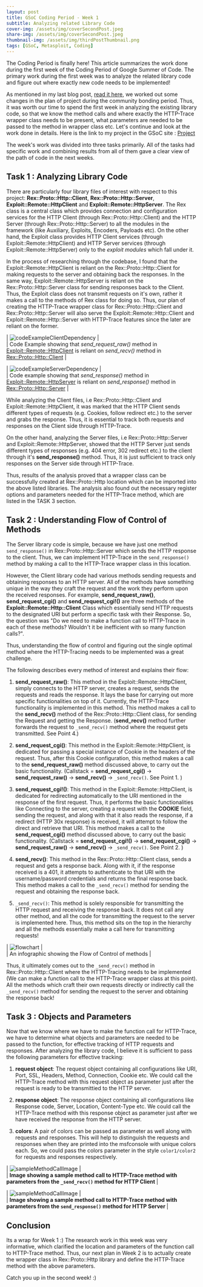 ```yaml
---
layout: post
title: GSoC Coding Period - Week 1
subtitle: Analyzing related Library Code
cover-img: /assets/img/coverSecondPost.jpeg
share-img: /assets/img/coverSecondPost.jpeg
thumbnail-img: /assets/img/thirdPostThumbnail.png
tags: [GSoC, Metasploit, Coding]
---
```

  
The Coding Period is finally here! This article summarizes the work done during the first week of the Coding Period of Google Summer of Code. The primary work during the first week was to analyze the related library code and figure out where exactly new code needs to be implemented!  
  
As mentioned in my last blog post, [read it here](https://3v3ryone.github.io/gsoc/2022-06-08-community-bonding-period/), we worked out some changes in the plan of project during the community bonding period. Thus, it was worth our time to spend the first week in analyzing the existing library code, so that we know the method calls and where exactly the HTTP-Trace wrapper class needs to be present, what parameters are needed to be passed to the method in wrapper class etc. Let's continue and look at the work done in details. Here is the link to my project in the GSoC site : [Project](https://summerofcode.withgoogle.com/programs/2022/projects/I4PxrljP)  
  
The week's work was divided into three tasks primarily. All of the tasks had specific work and combining results from all of them gave a clear view of the path of code in the next weeks.  
  
## Task 1 : Analyzing Library Code  
  
There are particularly four library files of interest with respect to this project: **Rex::Proto::Http::Client**, **Rex::Proto::Http::Server**, **Exploit::Remote::HttpClient** and **Exploit::Remote::HttpServer**. The Rex class is a central class which provides connection and configuration services for the HTTP Client (through Rex::Proto::Http::Client) and the HTTP Server (through Rex::Proto::Http::Server) to all the modules in the framework (like Auxiliary, Exploits, Encoders, Payloads etc). On the other hand, the Exploit class provides HTTP Client services (through Exploit::Remote::HttpClient) and HTTP Server services (through Exploit::Remote::HttpServer) only to the _exploit modules_ which fall under it.  
  
In the process of researching through the codebase, I found that the Exploit::Remote::HttpClient is reliant on the Rex::Proto::Http::Client for making requests to the server and obtaining back the responses. In the same way, Exploit::Remote::HttpServer is reliant on the Rex::Proto::Http::Server class for sending responses back to the Client. Thus, the Exploit class does not transmit requests on it's own, rather it makes a call to the methods of Rex class for doing so. Thus, our plan of creating the HTTP-Trace wrapper class for Rex::Proto::Http::Client and Rex::Proto::Http::Server will also serve the Exploit::Remote::Http::Client and Exploit::Remote::Http::Server with HTTP-Trace features since the later are reliant on the former.  
  
| ![codeExampleClientDependency](../assets/img/clientReliant.png) |  
| Code Example showing that _send_request_raw()_ method in [Exploit::Remote::HttpClient](https://github.com/rapid7/metasploit-framework/blob/master/lib/msf/core/exploit/remote/http_client.rb#L356-L406) is reliant on _send_recv()_ method in [Rex::Proto::Http::Client](https://github.com/rapid7/metasploit-framework/blob/98b2234cab8cbb60f6907a268f65e69de7b7aae7/lib/rex/proto/http/client.rb#L146-L154) |
  
| ![codeExampleServerDependency](../assets/img/serverReliant.png) |  
| Code example showing that _send_response()_ method in [Exploit::Remote::HttpServer](https://github.com/rapid7/metasploit-framework/blob/master/lib/msf/core/exploit/remote/http_server.rb#L553-L583) is reliant on _send_response()_ method in [Rex::Proto::Http::Server](https://github.com/rapid7/metasploit-framework/blob/98b2234cab8cbb60f6907a268f65e69de7b7aae7/lib/rex/proto/http/server.rb#L35-L45) |  
  
While analyzing the Client files, i.e Rex::Proto::Http::Client and Exploit::Remote::HttpClient, it was marked that the HTTP Client sends different types of requests (e.g. Cookies, follow redirect etc.) to the server and grabs the response. Thus, it is essential to track both requests and responses on the Client side through HTTP-Trace.  
  
On the other hand, analyzing the Server files, i.e Rex::Proto::Http::Server and Exploit::Remote::HttpServer, showed that the HTTP Server just sends different types of responses (e.g. 404 error, 302 redirect etc.) to the client through it's __send_response()__ method. Thus, it is just sufficient to track only responses on the Server side through HTTP-Trace.
  
Thus, results of the analysis proved that a wrapper class can be successfully created at Rex::Proto::Http location which can be imported into the above listed libraries. The analysis also found out the necessary register options and parameters needed for the HTTP-Trace method, which are listed in the TASK 3 section.   
  
## Task 2 : Understanding Flow of Control of Methods  
  
The Server library code is simple, because we have just one method `send_response()` in Rex::Proto::Http::Server which sends the HTTP response to the client. Thus, we can implement HTTP-Trace in the `send_response()` method by making a call to the HTTP-Trace wrapper class in this location.  
  
However, the Client library code had various methods sending requests and obtaining responses to an HTTP server. All of the methods have something unique in the way they craft the request and the work they perform upon the received responses. For example, **send_request_raw()**, **send_request_cgi()** and **send_request_cgi!()** are three methods of the **Exploit::Remote::Http::Client** Class which essentially send HTTP requests to the designated URI but perform a specific task with their Response. So, the question was "Do we need to make a function call to HTTP-Trace in each of these methods? Wouldn't it be inefficient with so many function calls?".  
  
Thus, understanding the flow of control and figuring out the single optimal method where the HTTP-Tracing needs to be implemented was a great challenge.  
  
The following describes every method of interest and explains their flow:  
  
1. **send_request_raw()**: This method in the Exploit::Remote::HttpClient, simply connects to the HTTP server, creates a request, sends the requests and reads the response. It lays the base for carrying out more specific functionalities on top of it. Currently, the HTTP-Trace functionality is implemented in this method. This method makes a call to the **send_recv()** method of the Rex::Proto::Http::Client class, for sending the Request and getting the Response. (**send_recv()** method further forwards the request to `_send_recv()` method where the request gets transmitted. See Point 4.)  
  
2. **send_request_cgi()**: This method in the Exploit::Remote::HttpClient, is dedicated for passing a special instance of Cookie in the headers of the request. Thus, after this Cookie configuration, this method makes a call to the **send_request_raw()** method discussed above, to carry out the basic functionality. (Callstack = **send_request_cgi()** -> **send_request_raw()** -> **send_recv()** -> `_send_recv()`. See Point 1. )  
  
3. **send_request_cgi!()**: This method in the Exploit::Remote::HttpClient, is dedicated for redirecting automatically to the URI mentioned in the response of the first request. Thus, it performs the basic functionalities like Connecting to the server, creating a request with the **COOKIE** field, sending the request, and along with that it also reads the response, if a redirect (HTTP 30x response) is received, it will attempt to follow the direct and retrieve that URI. This method makes a call to the **send_request_cgi()** method discussed above, to carry out the basic functionality. (Callstack = **send_request_cgi!()** -> **send_request_cgi()** -> **send_request_raw()** -> **send_recv()** -> `_send_recv()`. See Point 2. ) 
  
4. **send_recv()**: This method in the Rex::Proto::Http::Client class, sends a request and gets a response back. Along with it, if the response received is a 401, it attempts to authenticate to that URI with the username/password credentials and returns the final response back. This method makes a call to the `_send_recv()` method for sending the request and obtaining the response back. 
  
5. `_send_recv()`: This method is solely responsible for transmitting the HTTP request and receiving the response back. It does not call any other method, and all the code for transmitting the request to the server is implemented here. Thus, this method sits on the top in the hierarchy and all the methods essentially make a call here for transmitting requests!  
  
| ![flowchart](../assets/img/flowchart.png) |  
| An infographic showing the Flow of Control of methods |    
  
Thus, it ultimately comes out to the `_send_recv()` method in Rex::Proto::Http::Client where the HTTP-Tracing needs to be implemented (We can make a function call to the HTTP-Trace wrapper class at this point). All the methods which craft their own requests directly or indirectly call the `_send_recv()` method for sending the request to the server and obtaining the response back!  
  
## Task 3 : Objects and Parameters  
  
Now that we know where we have to make the function call for HTTP-Trace, we have to determine what objects and parameters are needed to be passed to the function, for effective tracking of HTTP requests and responses. After analyzing the library code, I believe it is sufficient to pass the following parameters for effective tracking:  
  
1. **request object**: The request object containing all configurations like URI, Port, SSL, Headers, Method, Connection, Cookie etc. We could call the HTTP-Trace method with this request object as parameter just after the request is ready to be transmittied to the HTTP server.  
  
2. **response object**:  The response object containing all configurations like Response code, Server, Location, Content-Type etc. We could call the HTTP-Trace method with this response object as parameter just after we have received the response from the HTTP server.  
  
3. **colors**:  A pair of colors can be passed as parameter as well along with requests and responses. This will help to distinguish the requests and responses when they are printed into the msfconsole with unique colors each. So, we could pass the colors parameter in the style `color1/color2` for requests and responses respectively.  
  
  
| ![sampleMethodCallImage](../assets/img/sampleCallMethod.png) |  
| <b> Image showing a sample method call to HTTP-Trace method with parameters from the `_send_recv()` method for HTTP Client </b>|  
  
| ![sampleMethodCallImage](../assets/img/sampleCallMethodServer.png) |  
| <b> Image showing a sample method call to HTTP-Trace method with parameters from the `send_response()` method for HTTP Server </b>|  
  
## Conclusion  
  
Its a wrap for Week 1 :) The research work in this week was very informative, which clarified the location and parameters of the function call to HTTP-Trace method. Thus, our next plan in Week 2 is to actually create the wrapper class in Rex::Proto::Http library and define the HTTP-Trace method with the above parameters.  
  
Catch you up in the second week! :)
